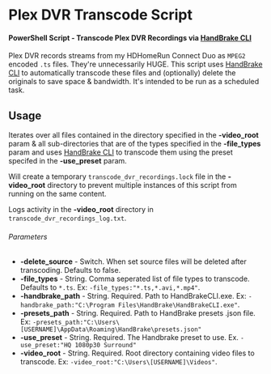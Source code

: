 # Plex DVR Transcode Script
#### PowerShell Script - Transcode Plex DVR Recordings via  [HandBrake CLI](https://handbrake.fr/)

Plex DVR records streams from my HDHomeRun Connect Duo as `MPEG2` encoded `.ts` files. They're unnecessarily HUGE. This script uses [HandBrake CLI](https://handbrake.fr/) to automatically transcode these files and (optionally) delete the originals to save space & bandwidth. It's intended to be run as a scheduled task.

## Usage
Iterates over all files contained in the directory specified in the **-video_root** param & all sub-directories that are of the types specified in the **-file_types** param and uses [HandBrake CLI](https://handbrake.fr/) to transcode them using the preset specifed in the **-use_preset** param.

Will create a temporary `transcode_dvr_recordings.lock` file in the **-video_root** directory to prevent multiple instances of this script from running on the same content.

Logs activity in the **-video_root** directory in `transcode_dvr_recordings_log.txt`.

###### Parameters
- **-delete_source** - Switch. When set source files will be deleted after transcoding. Defaults to false.
- **-file_types** - String. Comma seperated list of file types to transcode. Defaults to `*.ts`. Ex: `-file_types:"*.ts,*.avi,*.mp4"`.
- **-handbrake_path** - String. Required. Path to HandBrakeCLI.exe. Ex: `-handbrake_path:"C:\Program Files\HandBrake\HandBrakeCLI.exe"`.
- **-presets_path** - String. Required. Path to HandBrake presets .json file. Ex: `-presets_path:"C:\Users\[USERNAME]\AppData\Roaming\HandBrake\presets.json"`
- **-use_preset** - String. Required. The Handbrake preset to use. Ex. `-use_preset:"HQ 1080p30 Surround"`
- **-video_root** - String. Required. Root directory containing video files to transcode. Ex: `-video_root:"C:\Users\[USERNAME]\Videos"`.
